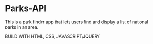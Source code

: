 # Parks-API
This is a park finder app that lets users find and display a list of national parks in an area.

BUILD WITH 
HTML, CSS, JAVASCRIPT/JQUERY
